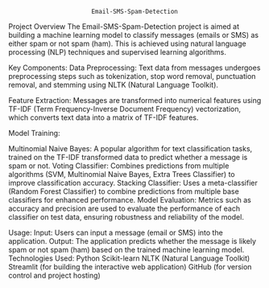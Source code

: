                            Email-SMS-Spam-Detection
Project Overview
The Email-SMS-Spam-Detection project is aimed at building a machine learning model to classify messages (emails or SMS) as either spam or not spam (ham). This is achieved using natural language processing (NLP) techniques and supervised learning algorithms.

Key Components:
         Data Preprocessing: Text data from messages undergoes preprocessing steps such as tokenization, stop word removal, 
         punctuation removal, and stemming using NLTK (Natural Language Toolkit).

Feature Extraction: 
            Messages are transformed into numerical features using TF-IDF (Term Frequency-Inverse Document Frequency) 
            vectorization, which converts text data into a matrix of TF-IDF features.

Model Training:

Multinomial Naive Bayes:
              A popular algorithm for text classification tasks, trained on the TF-IDF transformed data to predict whether a 
            message is spam or not.
Voting Classifier:
            Combines predictions from multiple algorithms (SVM, Multinomial Naive Bayes, Extra Trees Classifier) to improve 
           classification accuracy.
Stacking Classifier:
          Uses a meta-classifier (Random Forest Classifier) to combine predictions from multiple base classifiers for 
          enhanced performance.
Model Evaluation:
           Metrics such as accuracy and precision are used to evaluate the performance of each classifier on test data, 
           ensuring robustness and reliability of the model.

Usage:
Input: Users can input a message (email or SMS) into the application.
Output: The application predicts whether the message is likely spam or not spam (ham) based on the trained machine learning model.
Technologies Used:
Python
Scikit-learn
NLTK (Natural Language Toolkit)
Streamlit (for building the interactive web application)
GitHub (for version control and project hosting)

